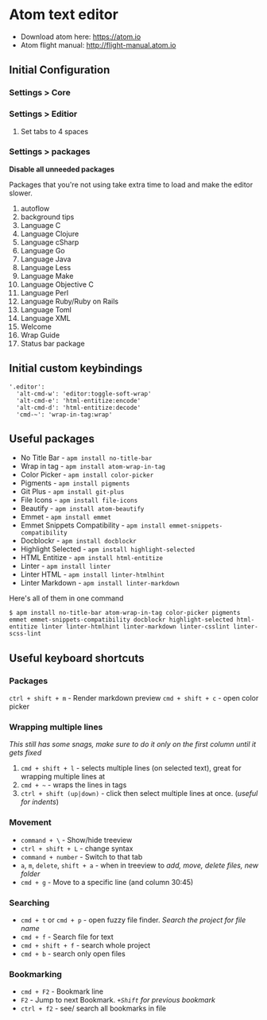 # Atom text editor

*   Download atom here: <https://atom.io>
*   Atom flight manual: <http://flight-manual.atom.io>


## Initial Configuration

### Settings > Core

### Settings > Editior

1.  Set tabs to 4 spaces

### Settings > packages

**Disable all unneeded packages**

Packages that you're not using take extra time to load and make the editor slower.

1.  autoflow
2.  background tips
3.  Language C
4.  Language Clojure
5.  Language cSharp
6.  Language Go
7.  Language Java
8.  Language Less
9.  Language Make
10. Language Objective C
11. Language Perl
12. Language Ruby/Ruby on Rails
13. Language Toml
14. Language XML
15. Welcome
16. Wrap Guide
17. Status bar package

## Initial custom keybindings

```
'.editor':
  'alt-cmd-w': 'editor:toggle-soft-wrap'
  'alt-cmd-e': 'html-entitize:encode'
  'alt-cmd-d': 'html-entitize:decode'
  'cmd-~': 'wrap-in-tag:wrap'
```

## Useful packages

*   No Title Bar - `apm install no-title-bar`
*   Wrap in tag - `apm install atom-wrap-in-tag`
*   Color Picker - `apm install color-picker`
*   Pigments - `apm install pigments`
*   Git Plus - `apm install git-plus`
*   File Icons - `apm install file-icons`
*   Beautify - `apm install atom-beautify`
*   Emmet - `apm install emmet`
*   Emmet Snippets Compatibility - `apm install emmet-snippets-compatibility`
*   Docblockr - `apm install docblockr`
*   Highlight Selected - `apm install highlight-selected`
*   HTML Entitize - `apm install html-entitize`
*   Linter - `apm install linter`
*   Linter HTML - `apm install linter-htmlhint`
*   Linter Markdown - `apm install linter-markdown`

Here's all of them in one command

```
$ apm install no-title-bar atom-wrap-in-tag color-picker pigments emmet emmet-snippets-compatibility docblockr highlight-selected html-entitize linter linter-htmlhint linter-markdown linter-csslint linter-scss-lint
```


## Useful keyboard shortcuts

### Packages

`ctrl + shift + m` - Render markdown preview
`cmd + shift + c` - open color picker

### Wrapping multiple lines

*This still has some snags, make sure to do it only on the first column until it gets fixed*

1.  `cmd + shift + l` - selects multiple lines (on selected text), great for wrapping multiple lines at
2.  `cmd + ~` - wraps the lines in tags
3.  `ctrl + shift (up|down)` - click then select multiple lines at once. (*useful for indents*)

### Movement

*   `command + \` - Show/hide treeview
*   `ctrl + shift + L` - change syntax
*   `command + number` - Switch to that tab
*   `a`, `m`, `delete`, `shift + a` - when in treeview to *add, move, delete files, new folder*
*   `cmd + g` - Move to a specific line (and column 30:45)


### Searching

*   `cmd + t` or `cmd + p` - open fuzzy file finder. *Search the project for file name*
*   `cmd + f` - Search file for text
*   `cmd + shift + f` - search whole project
*   `cmd + b` - search only open files

### Bookmarking

*   `cmd + F2` - Bookmark line
*   `F2` - Jump to next Bookmark. *`+Shift` for previous bookmark*
*   `ctrl + f2` - see/ search all bookmarks in file
